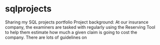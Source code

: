 # sqlprojects
Sharing my SQL projects portfolio 
Project background:
At our insurance company, the examiners are tasked with regularly using the Reserving Tool to help them estimate how much a given claim is going to cost the company. There are lots of guidelines on 
